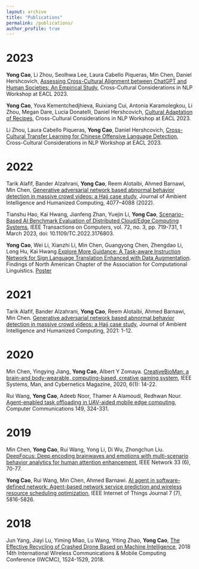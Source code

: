 ```yaml
---
layout: archive
title: "Publications"
permalink: /publications/
author_profile: true
---
```

# 2023
**Yong Cao**, Li Zhou, Seolhwa Lee, Laura Cabello Piqueras, Min Chen, Daniel Hershcovich, [Assessing Cross-Cultural Alignment between ChatGPT and Human Societies: An Empirical Study](), Cross-Cultural Considerations in NLP Workshop at EACL 2023.

**Yong Cao**, Yova Kementchedjhieva, Ruixiang Cui, Antonia Karamolegkou, Li Zhou, Megan Dare, Lucia Donatelli, Daniel Hershcovich, [Cultural Adaptation of Recipes](), Cross-Cultural Considerations in NLP Workshop at EACL 2023.

Li Zhou, Laura Cabello Piqueras, **Yong Cao**, Daniel Hershcovich, [Cross-Cultural Transfer Learning for Chinese Offensive Language Detection](), Cross-Cultural Considerations in NLP Workshop at EACL 2023.

  
# 2022

Tarik Alafif, Bander Alzahrani, **Yong Cao**, Reem Alotaibi, Ahmed Barnawi, Min Chen, [Generative adversarial network based abnormal behavior detection in massive crowd videos: a Hajj case study](https://link.springer.com/article/10.1007/s12652-021-03323-5), Journal of Ambient Intelligence and Humanized Computing, 4077–4088 (2022).

Tianshu Hao, Kai Hwang, Jianfeng Zhan, Yuejin Li, **Yong Cao**, [Scenario-Based AI Benchmark Evaluation of Distributed Cloud/Edge Computing Systems](https://ieeexplore.ieee.org/abstract/document/9779956), IEEE Transactions on Computers, vol. 72, no. 3, pp. 719-731, 1 March 2023, doi: 10.1109/TC.2022.3176803.

**Yong Cao**, Wei Li, Xianzhi Li, Min Chen, Guangyong Chen, Zhengdao Li, Long Hu, Kai Hwang.[Explore More Guidance: A Task-aware Instruction Network for Sign Language Translation Enhanced with Data Augmentation](https://arxiv.org/abs/2204.05953). Findings of North American Chapter of the Association for Computational Linguistics. [Poster](https://yongcaoplus.github.io/files/poster_naacl2022.pdf)

# 2021
Tarik Alafif, Bander Alzahrani, **Yong Cao**, Reem Alotaibi, Ahmed Barnawi, Min Chen. [Generative adversarial network based abnormal behavior detection in massive crowd videos: a Hajj case study](https://link.springer.com/article/10.1007/s12652-021-03323-5), Journal of Ambient Intelligence and Humanized Computing, 2021: 1-12.

# 2020

Min Chen, Yingying Jiang, **Yong Cao**, Albert Y Zomaya. [CreativeBioMan: a brain-and body-wearable, computing-based, creative gaming system](https://ieeexplore.ieee.org/abstract/document/8961340), IEEE Systems, Man, and Cybernetics Magazine, 2020, 6(1): 14-22.

Rui Wang, **Yong Cao**, Adeeb Noor, Thamer A Alamoudi, Redhwan Nour. [Agent-enabled task offloading in UAV-aided mobile edge computing](https://www.sciencedirect.com/science/article/abs/pii/S0140366419306292), Computer Communications 149, 324-331.

# 2019

Min Chen, **Yong Cao**, Rui Wang, Yong Li, Di Wu, Zhongchun Liu. [DeepFocus: Deep encoding brainwaves and emotions with multi-scenario behavior analytics for human attention enhancement](https://ieeexplore.ieee.org/abstract/document/8933562), IEEE Network 33 (6), 70-77.

**Yong Cao**, Rui Wang, Min Chen, Ahmed Barnawi. [AI agent in software-defined network: Agent-based network service prediction and wireless resource scheduling optimization](https://ieeexplore.ieee.org/abstract/document/8888257), IEEE Internet of Things Journal 7 (7), 5816-5826.

# 2018

Jun Yang, Jiayi Lu, Yiming Miao, Lu Wang, Yiting Zhao, **Yong Cao**, [The Effective Recycling of Crashed Drone Based on Machine Intelligence](https://ieeexplore.ieee.org/abstract/document/8450425/), 2018 14th International Wireless Communications & Mobile Computing Conference (IWCMC), 1524-1529, 2018.
